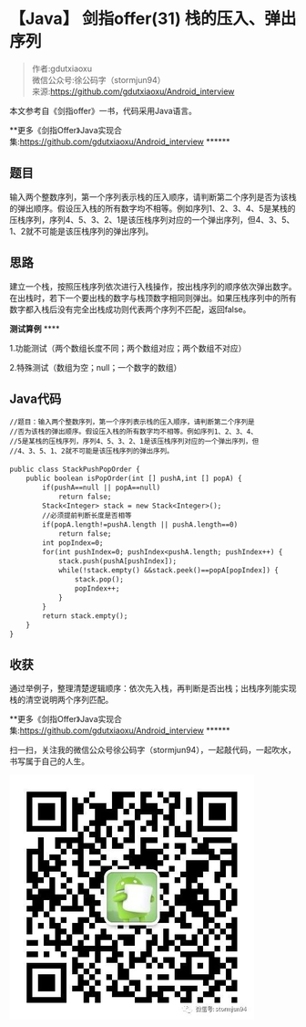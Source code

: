 # 【Java】 剑指offer(31) 栈的压入、弹出序列  
  
> 作者:gdutxiaoxu<br/> 微信公众号:徐公码字（stormjun94）<br/>来源:https://github.com/gdutxiaoxu/Android_interview

本文参考自《剑指offer》一书，代码采用Java语言。

**更多《剑指Offer》Java实现合集:https://github.com/gdutxiaoxu/Android_interview ******

## 题目

输入两个整数序列，第一个序列表示栈的压入顺序，请判断第二个序列是否为该栈的弹出顺序。假设压入栈的所有数字均不相等。例如序列1、2、3、4、5是某栈的压栈序列，序列4、5、3、2、1是该压栈序列对应的一个弹出序列，但4、3、5、1、2就不可能是该压栈序列的弹出序列。

## 思路

建立一个栈，按照压栈序列依次进行入栈操作，按出栈序列的顺序依次弹出数字。在出栈时，若下一个要出栈的数字与栈顶数字相同则弹出。如果压栈序列中的所有数字都入栈后没有完全出栈成功则代表两个序列不匹配，返回false。

**测试算例** ****

1.功能测试（两个数组长度不同；两个数组对应；两个数组不对应）

2.特殊测试（数组为空；null；一个数字的数组）

## **Java代码**

    
    
    //题目：输入两个整数序列，第一个序列表示栈的压入顺序，请判断第二个序列是
    //否为该栈的弹出顺序。假设压入栈的所有数字均不相等。例如序列1、2、3、4、
    //5是某栈的压栈序列，序列4、5、3、2、1是该压栈序列对应的一个弹出序列，但
    //4、3、5、1、2就不可能是该压栈序列的弹出序列。
    
    public class StackPushPopOrder {
        public boolean isPopOrder(int [] pushA,int [] popA) {
        	if(pushA==null || popA==null)
        		return false;
        	Stack<Integer> stack = new Stack<Integer>();
        	//必须提前判断长度是否相等
        	if(popA.length!=pushA.length || pushA.length==0)
        		return false;
        	int popIndex=0;
        	for(int pushIndex=0; pushIndex<pushA.length; pushIndex++) {
        		stack.push(pushA[pushIndex]); 
        		while(!stack.empty() &&stack.peek()==popA[popIndex]) {
        			stack.pop();
        			popIndex++;
        		}
        	}
        	return stack.empty();
        }
    }   
    

## **收获**

通过举例子，整理清楚逻辑顺序：依次先入栈，再判断是否出栈；出栈序列能实现栈的清空说明两个序列匹配。

**更多《剑指Offer》Java实现合集:https://github.com/gdutxiaoxu/Android_interview ******

扫一扫，关注我的微信公众号徐公码字（stormjun94），一起敲代码，一起吹水，书写属于自己的人生。

![](https://raw.githubusercontent.com/gdutxiaoxu/blog_pic/master/offer/20200722234908.png)